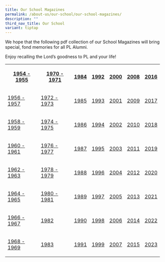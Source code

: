 ```yaml
---
title: Our School Magazines
permalink: /about-us/our-school/our-school-magazines/
description: ""
third_nav_title: Our School
variant: tiptap
---
```

<p>We hope that the following pdf collection of our School Magazines will
bring special, fond memories for all PL Alumni.</p>
<p>Enjoy recalling the Lord’s goodness to PL and your life!</p>
<table>
<tbody>
<tr>
<th rowspan="1" colspan="1">
<p><a href="https://drive.google.com/file/d/1EO73PLVPfdV5lVK5Sv2SHj2G2XJfjY5B/view?usp=sharing" rel="noopener noreferrer nofollow" target="_blank"><u>1954 - 1955</u></a>
</p>
</th>
<th rowspan="1" colspan="1">
<p><a href="https://drive.google.com/file/d/17Mcp4Zg3Tjpr9dc4hryrkWdJ-CGfBc_f/view?usp=sharing" rel="noopener noreferrer nofollow" target="_blank"><u>1970 - 1971</u></a>
</p>
</th>
<th rowspan="1" colspan="1">
<p><a href="https://drive.google.com/file/d/1LlBTqSA0IJkFKRU7V7eORGOAZeX-zBu8/view?usp=sharing" rel="noopener noreferrer nofollow" target="_blank"><u>1984</u></a>
</p>
</th>
<th rowspan="1" colspan="1">
<p><a href="https://drive.google.com/open?id=15Nt6rlXOJswrha2rML0glQQiIrQCaIhO" rel="noopener noreferrer nofollow" target="_blank"><u>1992</u></a>
</p>
</th>
<th rowspan="1" colspan="1">
<p><a href="https://drive.google.com/open?id=17BYFAfjA2Rz9J1aI_Ed2oYX6uUpAUcKd" rel="noopener noreferrer nofollow" target="_blank"><u>2000</u></a>
</p>
</th>
<th rowspan="1" colspan="1">
<p><a href="https://drive.google.com/file/d/1Fm92P0mOJuBfm1fFt8qwmzMbPU7S2Utm/view?usp=sharing" rel="noopener noreferrer nofollow" target="_blank"><u>2008</u></a>
</p>
</th>
<th rowspan="1" colspan="1">
<p><a href="https://drive.google.com/file/d/1Io2ZQ6hRMfBIpIUXyNt7EN8fg2DYExLI/view?usp=sharing" rel="noopener noreferrer nofollow" target="_blank"><u>2016</u></a>
</p>
</th>
</tr>
<tr>
<td rowspan="1" colspan="1">
<p><a href="https://drive.google.com/file/d/1-wK2ZxsRdIlR1IRklbNM3Qe-LxBhlp3T/view?usp=sharing" rel="noopener noreferrer nofollow" target="_blank"><u>1956 - 1957</u></a>
</p>
</td>
<td rowspan="1" colspan="1">
<p><a href="https://drive.google.com/file/d/1UHbI-1rB77uBzYzyiczPc52lK_zNFZKK/view?usp=sharing" rel="noopener noreferrer nofollow" target="_blank"><u>1972 - 1973</u></a>
</p>
</td>
<td rowspan="1" colspan="1">
<p><a href="https://drive.google.com/file/d/1RqSU81eDIcMnrEU1xp38_m5ve0-NBquf/view?usp=sharing" rel="noopener noreferrer nofollow" target="_blank"><u>1985</u></a>
</p>
</td>
<td rowspan="1" colspan="1">
<p><a href="https://drive.google.com/open?id=1P3VYdDdgB9Id4QkaXqCs7n9-MR3ICsvp" rel="noopener noreferrer nofollow" target="_blank"><u>1993</u></a>
</p>
</td>
<td rowspan="1" colspan="1">
<p><a href="https://drive.google.com/open?id=1pZ4QJUfHtBD2DutzNfzFPAVJy3aTmxtp" rel="noopener noreferrer nofollow" target="_blank"><u>2001</u></a>
</p>
</td>
<td rowspan="1" colspan="1">
<p><a href="https://drive.google.com/open?id=1SCLVp4rl1DDkVFG671BJXOKozmQVn9oP" rel="noopener noreferrer nofollow" target="_blank"><u>2009</u></a>
</p>
</td>
<td rowspan="1" colspan="1">
<p><a href="https://drive.google.com/file/d/1tDB5_kUvHaqq68mrIh2C_7pfT8203IyJ/view?usp=sharing" rel="noopener noreferrer nofollow" target="_blank"><u>2017</u></a> 
<br>
</p>
</td>
</tr>
<tr>
<td rowspan="1" colspan="1">
<p><a href="https://drive.google.com/file/d/1d2FJ5juM4a6_-q7EOuot1JcGcm8zOgJS/view?usp=sharing" rel="noopener noreferrer nofollow" target="_blank"><u>1958 - 1959</u></a>
</p>
</td>
<td rowspan="1" colspan="1">
<p><a href="https://drive.google.com/file/d/1US56Z8fIro4y1MeviVSUs9sNVmhRrmXV/view?usp=sharing" rel="noopener noreferrer nofollow" target="_blank"><u>1974 - 1975</u></a>
</p>
</td>
<td rowspan="1" colspan="1">
<p><a href="https://drive.google.com/file/d/113_tfZsoCmw8XB8Wy3DbzOLP94-uaPyl/view?usp=sharing" rel="noopener noreferrer nofollow" target="_blank"><u>1986</u></a>
</p>
</td>
<td rowspan="1" colspan="1">
<p><a href="https://drive.google.com/open?id=1wJFmj_35LVotmXw9qnyJOXE0f-E7GbuW" rel="noopener noreferrer nofollow" target="_blank"><u>1994</u></a>
</p>
</td>
<td rowspan="1" colspan="1">
<p><a href="https://drive.google.com/open?id=1NHMPumykvFHBSVipSarN-DVQbrSUxsGv" rel="noopener noreferrer nofollow" target="_blank"><u>2002</u></a>
</p>
</td>
<td rowspan="1" colspan="1">
<p><a href="https://drive.google.com/file/d/1TAvKg5fjld7D6osd4NLmzSGGAiE0EL-J/view?usp=sharing" rel="noopener noreferrer nofollow" target="_blank"><u>2010</u></a>
</p>
</td>
<td rowspan="1" colspan="1">
<p><a href="https://drive.google.com/file/d/1EGGKnp7sh_DJhl4mDo4CuYvQ6n0obuOC/view?usp=sharing" rel="noopener noreferrer nofollow" target="_blank"><u>2018</u></a> 
<br>
</p>
</td>
</tr>
<tr>
<td rowspan="1" colspan="1">
<p><a href="https://drive.google.com/file/d/1wZtn_a9tsJVeNgKLJFj38yEWpC3CmX9b/view?usp=sharing" rel="noopener noreferrer nofollow" target="_blank"><u>1960 - 1961</u></a>
</p>
</td>
<td rowspan="1" colspan="1">
<p><a href="https://drive.google.com/file/d/15pJmBsRNzGzf8URVWRtNz505nbW6Tpiv/view?usp=sharing" rel="noopener noreferrer nofollow" target="_blank"><u>1976 - 1977</u></a>
</p>
</td>
<td rowspan="1" colspan="1">
<p><a href="https://drive.google.com/file/d/1l3Rt7L3ry-bhiS8IztSzslfDSwp-f61a/view?usp=sharing" rel="noopener noreferrer nofollow" target="_blank"><u>1987</u></a>
</p>
</td>
<td rowspan="1" colspan="1">
<p><a href="https://drive.google.com/open?id=1HxVrKHzZnUZqZ2tKHYyV6wbWpQIL2m_U" rel="noopener noreferrer nofollow" target="_blank"><u>1995</u></a>
</p>
</td>
<td rowspan="1" colspan="1">
<p><a href="https://drive.google.com/file/d/1pTfm64lqRL3wm6KTMJjN13lovYl_lOH9/view?usp=sharing" rel="noopener noreferrer nofollow" target="_blank"><u>2003</u></a>
</p>
</td>
<td rowspan="1" colspan="1">
<p><a href="https://drive.google.com/file/d/1S6u-WBpd1Gy8KkYQ3m9-PzrfHvbRzQsq/view?usp=sharing" rel="noopener noreferrer nofollow" target="_blank"><u>2011</u></a> 
<br>
</p>
</td>
<td rowspan="1" colspan="1">
<p><a href="https://drive.google.com/file/d/1zKZsc7c5xe6VQLhA1fjMii4q42U8O358/view?usp=sharing" rel="noopener noreferrer nofollow" target="_blank"><u>2019</u></a> 
<br>
</p>
</td>
</tr>
<tr>
<td rowspan="1" colspan="1">
<p><a href="https://drive.google.com/file/d/1DcrF4D8k0TIFf8xAmn1BFcQ02TVSCXsb/view?usp=sharing" rel="noopener noreferrer nofollow" target="_blank"><u>1962 - 1963</u></a>
</p>
</td>
<td rowspan="1" colspan="1">
<p><a href="https://drive.google.com/file/d/1hoMbpvJs9tMkLKCIZXAUReMHi3w2wyzZ/view?usp=sharing" rel="noopener noreferrer nofollow" target="_blank"><u>1978 - 1979</u></a>
</p>
</td>
<td rowspan="1" colspan="1">
<p><a href="https://drive.google.com/file/d/189LXAHEMex55Qz6s2cudAwaEb2YSVdJp/view?usp=sharing" rel="noopener noreferrer nofollow" target="_blank"><u>1988</u></a>
</p>
</td>
<td rowspan="1" colspan="1">
<p><a href="https://drive.google.com/open?id=1iAigtQ4shGECUlpWviUzyOSPf64egIqq" rel="noopener noreferrer nofollow" target="_blank"><u>1996</u></a>
</p>
</td>
<td rowspan="1" colspan="1">
<p><a href="https://drive.google.com/open?id=1Yrd8fEnSyO4tFWpZplhQA0yi36X6I9_n" rel="noopener noreferrer nofollow" target="_blank"><u>2004</u></a>
</p>
</td>
<td rowspan="1" colspan="1">
<p><a href="https://drive.google.com/file/d/14lip6mwTJgroOO5DXLeME2ndIZj0n_0B/view?usp=sharing" rel="noopener noreferrer nofollow" target="_blank"><u>2012</u></a> 
<br>
</p>
</td>
<td rowspan="1" colspan="1">
<p><a href="https://drive.google.com/file/d/11lAjX03Ppjfe7gmIk-r7lTeElstRxZ23/view?usp=sharing" rel="noopener noreferrer nofollow" target="_blank"><u>2020</u></a> 
<br>
</p>
</td>
</tr>
<tr>
<td rowspan="1" colspan="1">
<p><a href="https://drive.google.com/file/d/1LWPEv_BKatIL-4dZpYNGxE6WfJMTFfzF/view?usp=sharing" rel="noopener noreferrer nofollow" target="_blank"><u>1964 - 1965</u></a>
</p>
</td>
<td rowspan="1" colspan="1">
<p><a href="https://drive.google.com/file/d/1HDA_4NEUVKFjqe2Zl7maCwtvHPDOoSAV/view?usp=sharing" rel="noopener noreferrer nofollow" target="_blank"><u>1980 - 1981</u></a>
</p>
</td>
<td rowspan="1" colspan="1">
<p><a href="https://drive.google.com/file/d/17NDzXy1STG3SfGt8Q2CVjX_Z8ywRz1fR/view?usp=sharing" rel="noopener noreferrer nofollow" target="_blank"><u>1989</u></a>
</p>
</td>
<td rowspan="1" colspan="1">
<p><a href="https://drive.google.com/open?id=1HYPFmBiyLcAn0Wkeb-rBB4EyO8Eue0wK" rel="noopener noreferrer nofollow" target="_blank"><u>1997</u></a>
</p>
</td>
<td rowspan="1" colspan="1">
<p><a href="https://drive.google.com/open?id=1KCZSDKfIijV7Uxkhvu4xnuZ4MPquXdTg" rel="noopener noreferrer nofollow" target="_blank"><u>2005</u></a>
</p>
</td>
<td rowspan="1" colspan="1">
<p><a href="https://drive.google.com/file/d/1Q5dC3EpcCRek4G8ApDtScD_ub9X5riet/view?usp=sharing" rel="noopener noreferrer nofollow" target="_blank"><u>2013</u></a>
</p>
</td>
<td rowspan="1" colspan="1">
<p><a href="https://drive.google.com/file/d/1UyOp7KXlqyUOfuG4PT4lc6NSXmWRJcyC/view?usp=sharing" rel="noopener noreferrer nofollow" target="_blank"><u>2021</u></a>
</p>
</td>
</tr>
<tr>
<td rowspan="1" colspan="1">
<p><a href="https://drive.google.com/file/d/1R7CwOZesd3IFpcBP69-3hDJgp8LzhrlN/view?usp=sharing" rel="noopener noreferrer nofollow" target="_blank"><u>1966 - 1967</u></a>
</p>
</td>
<td rowspan="1" colspan="1">
<p><a href="https://drive.google.com/file/d/1itUWQLiAaC25azPWiic_dtHCbYi6Dclz/view?usp=sharing" rel="noopener noreferrer nofollow" target="_blank"><u>1982</u></a>
</p>
</td>
<td rowspan="1" colspan="1">
<p><a href="https://drive.google.com/open?id=1OsVX3voTWnA8cW-nnw2euY6LnRt06q8M" rel="noopener noreferrer nofollow" target="_blank"><u>1990</u></a>
</p>
</td>
<td rowspan="1" colspan="1">
<p><a href="https://drive.google.com/open?id=1cNnfDZz1I60EqSEEdbkQgsxHHznQRq_3" rel="noopener noreferrer nofollow" target="_blank"><u>1998</u></a>
</p>
</td>
<td rowspan="1" colspan="1">
<p><a href="https://drive.google.com/open?id=1tPGXwo7kr7FB79nNUAetSCq31Ys9DpQh" rel="noopener noreferrer nofollow" target="_blank"><u>2006</u></a>
</p>
</td>
<td rowspan="1" colspan="1">
<p><a href="https://drive.google.com/file/d/1J4nn6g4BogxcYYSaEj9dU2n0fgZAksvk/view?usp=sharing" rel="noopener noreferrer nofollow" target="_blank"><u>2014</u></a>
</p>
</td>
<td rowspan="1" colspan="1">
<p><a href="https://drive.google.com/file/d/1ffWMwu5zIWl1w0D3iRLhN8oHNfKi4-D-/view?usp=share_link" rel="noopener noreferrer nofollow" target="_blank"><u>2022</u></a>
</p>
</td>
</tr>
<tr>
<td rowspan="1" colspan="1">
<p><a href="https://drive.google.com/file/d/1rYXeHuCEVzWoGLh4K2JysLsQd3wLXBoH/view?usp=sharing" rel="noopener noreferrer nofollow" target="_blank"><u>1968 - 1969</u></a>
</p>
</td>
<td rowspan="1" colspan="1">
<p><a href="https://drive.google.com/file/d/1VASdWP05NGAhToPXPplcF4SE2TqqyKtF/view?usp=sharing" rel="noopener noreferrer nofollow" target="_blank"><u>1983</u></a>
</p>
</td>
<td rowspan="1" colspan="1">
<p><a href="https://drive.google.com/open?id=1ZrCXj1yjvNT2EohM9qq6-cwvXfOtUMZy" rel="noopener noreferrer nofollow" target="_blank"><u>1991</u></a>
</p>
</td>
<td rowspan="1" colspan="1">
<p><a href="https://drive.google.com/file/d/1QoJWIcnGTCDxudjizPlXsrVOHpFQdDEh/view?usp=sharing" rel="noopener noreferrer nofollow" target="_blank"><u>1999</u></a>
</p>
</td>
<td rowspan="1" colspan="1">
<p><a href="https://drive.google.com/open?id=1bfWw-CY_t3CPBhKb_g3NaJPtSygDVmK9" rel="noopener noreferrer nofollow" target="_blank"><u>2007</u></a>
</p>
</td>
<td rowspan="1" colspan="1">
<p><a href="https://drive.google.com/file/d/1ZIPPyYHLEaV_jWXX3FhKZ1twphXW6J4C/view?usp=sharing" rel="noopener noreferrer nofollow" target="_blank"><u>2015</u></a>
</p>
</td>
<td rowspan="1" colspan="1">
<p><a href="https://drive.google.com/file/d/1-A_S0BUwjgnA3aCzSuPVRrhGa5MG8X3N/view?usp=share_link" rel="noopener noreferrer nofollow" target="_blank">2023</a>
</p>
</td>
</tr>
</tbody>
</table>
<p></p>